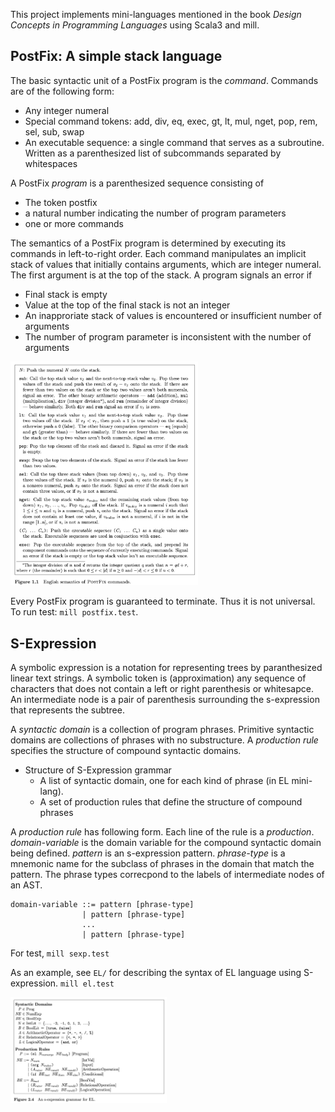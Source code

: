 This project implements mini-languages mentioned in the book *Design Concepts in Programming Languages* using Scala3 and mill.

## PostFix: A simple stack language
The basic syntactic unit of a PostFix program is the *command*. Commands are of the following form:
- Any integer numeral
- Special command tokens: add, div, eq, exec, gt, lt, mul, nget, pop, rem, sel, sub, swap
- An executable sequence: a single command that serves as a subroutine. Written as a parenthesized list of subcommands separated by whitespaces

A PostFix *program* is a parenthesized sequence consisting of 
- The token postfix
- a natural number indicating the number of program parameters
- one or more commands

The semantics of a PostFix program is determined by executing its commands in left-to-right order. Each command manipulates an implicit stack of values that initially contains arguments, which are integer numeral. The first argument is at the top of the stack. A program signals an error if 
- Final stack is empty
- Value at the top of the final stack is not an integer
- An inapproriate stack of values is encountered or insufficient number of arguments
- The number of program parameter is inconsistent with the number of arguments

<img src="fig/postfix-semantics.png" width=300 />

Every PostFix program is guaranteed to terminate. Thus it is not universal. To run test: `mill postfix.test`. 

## S-Expression
A symbolic expression is a notation for representing trees by paranthesized linear text strings. A symbolic token is (approximation) any sequence of characters that does not contain a left or right parenthesis or whitesapce. An intermediate node is a pair of parenthesis surrounding the s-expression that represents the subtree.

A *syntactic domain* is a collection of program phrases. Primitive syntactic domains are collections of phrases with no substructure. A *production rule* specifies the structure of compound syntactic domains.
- Structure of S-Expression grammar
  - A list of syntactic domain, one for each kind of phrase (in EL mini-lang).
  - A set of production rules that define the structure of compound phrases

A *production rule* has following form. Each line of the rule is a *production*. *domain-variable* is the domain variable for the compound syntactic domain being defined. *pattern* is an s-expression pattern. *phrase-type* is a mnemonic name for the subclass of phrases in the domain that match the pattern. The phrase types correcpond to the labels of intermediate nodes of an AST.
```
domain-variable ::= pattern [phrase-type]
                | pattern [phrase-type]
                ...
                | pattern [phrase-type]
```
For test, `mill sexp.test`

As an example, see `EL/` for describing the syntax of EL language using S-expression. `mill el.test`

<img src="fig/EL-sexp.png" width=250 />